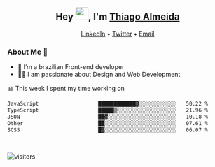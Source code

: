 

<h2 align="center">Hey <img src="https://github.com/TheDudeThatCode/TheDudeThatCode/blob/master/Assets/Hi.gif" width="29">, I'm <a href="https://www.linkedin.com/in/thiago-almeida-69785569/">Thiago Almeida</a></h2>
<p align="center">
  <a href="https://www.linkedin.com/in/thiago-almeida-69785569/">LinkedIn</a> •
  <a href="https://twitter.com/thiagoloal">Twitter</a> •
  <a href="mailto:thiagoloal@gmail.com">Email</a>
</p>

### About Me 🚀
- 🌱  I’m a brazilian Front-end developer</br>
- 👨‍💻  I am passionate about Design and Web Development</br>

<!-- ![Thiago Almeida github stats](https://github-readme-stats.vercel.app/api?username=thiagoloal&show_icons=true&hide_border=true)&nbsp;&nbsp; -->

📊 This week I spent my time working on
<!--START_SECTION:waka-->

```txt
JavaScript                   ████████████▓░░░░░░░░░░░░   50.22 %
TypeScript                   █████▒░░░░░░░░░░░░░░░░░░░   21.96 %
JSON                         ██▓░░░░░░░░░░░░░░░░░░░░░░   10.18 %
Other                        ██░░░░░░░░░░░░░░░░░░░░░░░   07.61 %
SCSS                         █▓░░░░░░░░░░░░░░░░░░░░░░░   06.07 %
```

<!--END_SECTION:waka-->

<br />

![visitors](https://visitor-badge.laobi.icu/badge?page_id=thiagoloal.thiagoloal)
